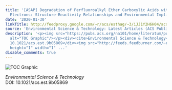 ```yaml
---
title: '[ASAP] Degradation of Perfluoroalkyl Ether Carboxylic Acids with Hydrated
  Electrons: Structure–Reactivity Relationships and Environmental Implications'
date: '2020-01-30'
linkTitle: http://feedproxy.google.com/~r/acs/esthag/~3/iJJ1Y2H6H04/acs.est.9b05869
source: 'Environmental Science & Technology: Latest Articles (ACS Publications)'
description: '<p><img src="https://pubs.acs.org/na101/home/literatum/publisher/achs/journals/content/esthag/0/esthag.ahead-of-print/acs.est.9b05869/20200129/images/medium/es9b05869_0011.gif"
  alt="TOC Graphic"/></p><div><cite>Environmental Science & Technology</cite></div><div>DOI:
  10.1021/acs.est.9b05869</div><img src="http://feeds.feedburner.com/~r/acs/esthag/~4/iJJ1Y2H6H04"
  height="1" width="1" ...'
disable_comments: true
---
```

<p><img src="https://pubs.acs.org/na101/home/literatum/publisher/achs/journals/content/esthag/0/esthag.ahead-of-print/acs.est.9b05869/20200129/images/medium/es9b05869_0011.gif" alt="TOC Graphic"/></p><div><cite>Environmental Science & Technology</cite></div><div>DOI: 10.1021/acs.est.9b05869</div><img src="http://feeds.feedburner.com/~r/acs/esthag/~4/iJJ1Y2H6H04" height="1" width="1" ...